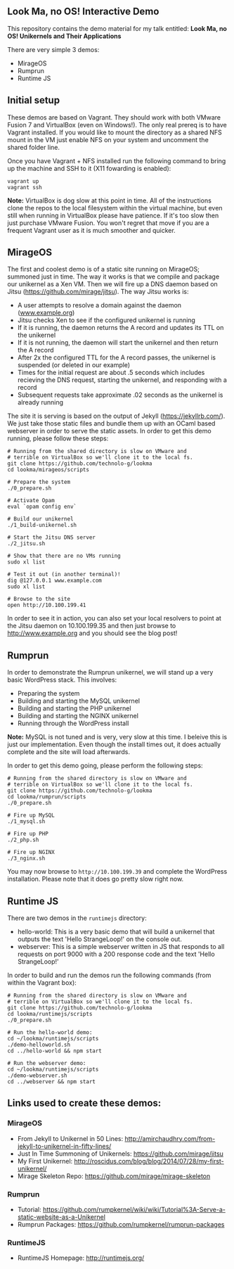 ## Look Ma, no OS! Interactive Demo
This repository contains the demo material for my talk entitled:
**Look Ma, no OS! Unikernels and Their Applications**

There are very simple 3 demos:
- MirageOS
- Rumprun
- Runtime JS

## Initial setup
These demos are based on Vagrant. They should work with both VMware
Fusion 7 and VirtualBox (even on Windows!). The only real prereq is to
have Vagrant installed. If you would like to mount the directory as a
shared NFS mount in the VM just enable NFS on your system and uncomment
the shared folder line.

Once you have Vagrant + NFS installed run the following command to bring
up the machine and SSH to it (X11 fowarding is enabled):
```
vagrant up
vagrant ssh
```

**Note:** VirtualBox is dog slow at this point in time. All of the
instructions clone the repos to the local filesystem within the virtual
machine, but even still when running in VirtualBox please have patience.
If it's too slow then just purchase VMware Fusion. You won't regret that
move if you are a frequent Vagrant user as it is much smoother and
quicker.

## MirageOS
The first and coolest demo is of a static site running on MirageOS; summoned just in time.
The way it works is that we compile and package our unikernel as a Xen VM. Then we will
fire up a DNS daemon based on Jitsu (https://github.com/mirage/jitsu). The way Jitsu works is:
- A user attempts to resolve a domain against the daemon (www.example.org)
- Jitsu checks Xen to see if the configured unikernel is running
- If it is running, the daemon returns the A record and updates its TTL on the unikernel
- If it is not running, the daemon will start the unikernel and then return the A record
- After 2x the configured TTL for the A record passes, the unikernel is suspended (or deleted in our example)
- Times for the initial request are about .5 seconds which includes recieving the DNS request, starting the unikernel, and responding with a record
- Subsequent requests take approximate .02 seconds as the unikernel is already running

The site it is serving is based on the output of Jekyll (https://jekyllrb.com/). We just take those static files
and bundle them up with an OCaml based webserver in order to serve the static assets. In order to get this demo running,
please follow these steps:

```
# Running from the shared directory is slow on VMware and
# terrible on VirtualBox so we'll clone it to the local fs.
git clone https://github.com/technolo-g/lookma
cd lookma/mirageos/scripts

# Prepare the system
./0_prepare.sh

# Activate Opam
eval `opam config env`

# Build our unikernel
./1_build-unikernel.sh

# Start the Jitsu DNS server
./2_jitsu.sh

# Show that there are no VMs running
sudo xl list

# Test it out (in another terminal)!
dig @127.0.0.1 www.example.com
sudo xl list

# Browse to the site
open http://10.100.199.41
```

In order to see it in action, you can also set your local resolvers to point at the Jitsu daemon
on 10.100.199.35 and then just browse to http://www.example.org and you should see the blog post!

## Rumprun
In order to demonstrate the Rumprun unikernel, we will stand up a very basic WordPress stack. This involves:
- Preparing the system
- Building and starting the MySQL unikernel
- Building and starting the PHP unikernel
- Building and starting the NGINX unikernel
- Running through the WordPress install

**Note:** MySQL is not tuned and is very, very slow at this
time. I beleive this is just our implementation. Even though the install
times out, it does actually complete and the site will load afterwards.

In order to get this demo going, please perform the following steps:
```
# Running from the shared directory is slow on VMware and
# terrible on VirtualBox so we'll clone it to the local fs.
git clone https://github.com/technolo-g/lookma
cd lookma/rumprun/scripts
./0_prepare.sh

# Fire up MySQL
./1_mysql.sh

# Fire up PHP
./2_php.sh

# Fire up NGINX
./3_nginx.sh
```

You may now browse to `http://10.100.199.39` and complete the WordPress installation. Please note that it does go pretty slow right now.

## Runtime JS
There are two demos in the `runtimejs` directory:
- hello-world: This is a very basic demo that will build a unikernel that outputs the text 'Hello StrangeLoop!' on the console out.
- webserver: This is a simple webserver written in JS that responds to all requests on port 9000 with a 200 response code and the text 'Hello StrangeLoop!'

In order to build and run the demos run the following commands (from within the Vagrant box):
```
# Running from the shared directory is slow on VMware and
# terrible on VirtualBox so we'll clone it to the local fs.
git clone https://github.com/technolo-g/lookma
cd lookma/runtimejs/scripts
./0_prepare.sh

# Run the hello-world demo:
cd ~/lookma/runtimejs/scripts
./demo-helloworld.sh
cd ../hello-world && npm start

# Run the webserver demo:
cd ~/lookma/runtimejs/scripts
./demo-webserver.sh
cd ../webserver && npm start
```

## Links used to create these demos:
### MirageOS
- From Jekyll to Unikernel in 50 Lines: http://amirchaudhry.com/from-jekyll-to-unikernel-in-fifty-lines/
- Just In Time Summoning of Unikernels: https://github.com/mirage/jitsu
- My First Unikernel: http://roscidus.com/blog/blog/2014/07/28/my-first-unikernel/
- Mirage Skeleton Repo: https://github.com/mirage/mirage-skeleton

### Rumprun
- Tutorial: https://github.com/rumpkernel/wiki/wiki/Tutorial%3A-Serve-a-static-website-as-a-Unikernel
- Rumprun Packages: https://github.com/rumpkernel/rumprun-packages

### RuntimeJS
- RuntimeJS Homepage: http://runtimejs.org/


